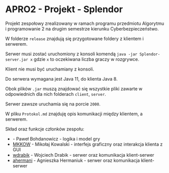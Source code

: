# APRO2 - Projekt - Splendor
Projekt zespołowy zrealizowany w ramach programu przedmiotu Algorytmu i programowanie 2 na drugim semestrze kierunku Cyberbezpieczeństwo.

W folderze `release` znajdują się przygotowane foldery z klientem i serwerem.

Serwer musi zostać uruchomiony z konsoli komendą `java -jar Splendor-server.jar x` gdzie `x` to oczekiwana liczba graczy w rozgrywce.

Klient nie musi być uruchamiany z konsoli.

Do serwera wymagana jest Java 11, do klienta Java 8.

Obok plików `.jar` muszą znajdować się wszystkie pliki zawarte w odpowiednich dla nich folderach `client`, `server`.

Serwer zawsze uruchamia się na porcie `2000`.

W pliku `Protokol.md` znajduję opis komunikacji między klientem, a serwerem.

Skład oraz funkcje członków zespołu:
* []() - Paweł Bohdanowicz - logika i model gry
* [MKKOW](https://github.com/MKKOW) - Mikołaj Kowalski - interfejs graficzny oraz interakcja klienta z GUI
* [wdrabik](https://github.com/wdrabik) - Wojciech Drabik - serwer oraz komunikacja klient-serwer
* [ahermani](https://github.com/ahermani) - Agnieszka Hermaniuk - serwer oraz komunikacja klient-serwer
